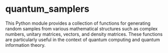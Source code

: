 # quantum_samplers

This Python module provides a collection of functions for generating random samples from various mathematical structures such as complex numbers, unitary matrices, vectors, and density matrices. These functions are particularly useful in the context of quantum computing and quantum information theory.